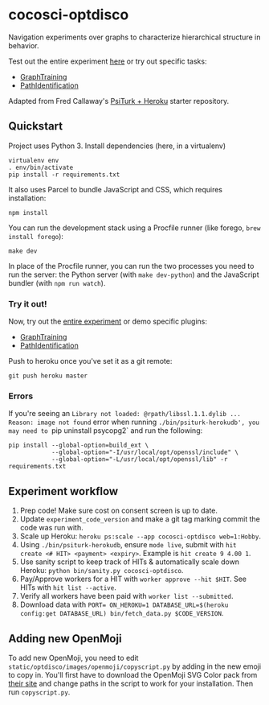 # cocosci-optdisco

Navigation experiments over graphs to characterize hierarchical structure in behavior.

Test out the entire experiment [here](https://cocosci-optdisco.herokuapp.com) or try out specific tasks:
- [GraphTraining](https://cocosci-optdisco.herokuapp.com/testexperiment?type=GraphTraining)
- [PathIdentification](https://cocosci-optdisco.herokuapp.com/testexperiment?type=PathIdentification)

Adapted from Fred Callaway's [PsiTurk + Heroku](https://github.com/fredcallaway/psirokuturk) starter repository.

## Quickstart
Project uses Python 3. Install dependencies (here, in a virtualenv)
```
virtualenv env
. env/bin/activate
pip install -r requirements.txt
```

It also uses Parcel to bundle JavaScript and CSS, which requires installation:
```
npm install
```

You can run the development stack using a Procfile runner (like forego, `brew install forego`):
```
make dev
```

In place of the Procfile runner, you can run the two processes you need to run the server: the Python server (with `make dev-python`) and the JavaScript bundler (with `npm run watch`).

### Try it out!

Now, try out the [entire experiment](http://localhost:22362/) or demo specific plugins:
- [GraphTraining](http://localhost:22362/testexperiment?type=GraphTraining)
- [PathIdentification](http://localhost:22362/testexperiment?type=PathIdentification)

Push to heroku once you've set it as a git remote:
```
git push heroku master
```

### Errors

If you're seeing an `Library not loaded: @rpath/libssl.1.1.dylib ... Reason: image not found` error when running `./bin/psiturk-herokudb', you may need to `pip uninstall psycopg2` and run the following:
```
pip install --global-option=build_ext \
            --global-option="-I/usr/local/opt/openssl/include" \
            --global-option="-L/usr/local/opt/openssl/lib" -r requirements.txt
```

## Experiment workflow
1. Prep code! Make sure cost on consent screen is up to date.
2. Update `experiment_code_version` and make a git tag marking commit the code was run with.
3. Scale up Heroku: `heroku ps:scale --app cocosci-optdisco web=1:Hobby`.
4. Using `./bin/psiturk-herokudb`, ensure `mode live`, submit with `hit create <# HIT> <payment> <expiry>`. Example is `hit create 9 4.00 1`.
5. Use sanity script to keep track of HITs & automatically scale down Heroku: `python bin/sanity.py cocosci-optdisco`.
6. Pay/Approve workers for a HIT with `worker approve --hit $HIT`. See HITs with `hit list --active`.
7. Verify all workers have been paid with `worker list --submitted`.
8. Download data with `PORT= ON_HEROKU=1 DATABASE_URL=$(heroku config:get DATABASE_URL) bin/fetch_data.py $CODE_VERSION`.


## Adding new OpenMoji

To add new OpenMoji, you need to edit `static/optdisco/images/openmoji/copyscript.py` by adding in the new emoji to copy in. You'll first have to download the OpenMoji SVG Color pack from [their site](https://openmoji.org/) and change paths in the script to work for your installation. Then run `copyscript.py`.
